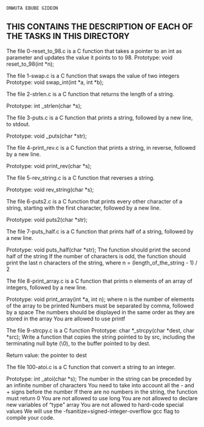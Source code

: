 ```
ONWUTA EBUBE GIDEON
```
## THIS CONTAINS THE DESCRIPTION OF EACH OF THE TASKS IN THIS DIRECTORY

The file 0-reset_to_98.c is a C function that takes a pointer to an int as parameter and updates the value it points to to 98.
Prototype: void reset_to_98(int *n);

The file 1-swap.c is a C function that swaps the value of two integers
Prototype: void swap_int(int *a, int *b);

The file 2-strlen.c is a C function that returns the length of a string.

Prototype: int _strlen(char *s);

The file 3-puts.c is a C function that prints a string, followed by a new line, to stdout.

Prototype: void _puts(char *str);

The file 4-print_rev.c is a C function that prints a string, in reverse, followed by a new line.

Prototype: void print_rev(char *s);

The file 5-rev_string.c is a C function that reverses a string.

Prototype: void rev_string(char *s);

The file 6-puts2.c is a C function that prints every other character of a string, starting with the first character, followed by a new line.

Prototype: void puts2(char *str);

The file 7-puts_half.c is a C function that prints half of a string, followed by a new line.

Prototype: void puts_half(char *str);
The function should print the second half of the string
If the number of characters is odd, the function should print the last n characters of the string, where n = (length_of_the_string - 1) / 2

The file 8-print_array.c is a C function that prints n elements of an array of integers, followed by a new line.

Prototype: void print_array(int *a, int n);
where n is the number of elements of the array to be printed
Numbers must be separated by comma, followed by a space
The numbers should be displayed in the same order as they are stored in the array
You are allowed to use printf

The file 9-strcpy.c is a C function Prototype: char *_strcpy(char *dest, char *src);
Write a function that copies the string pointed to by src, including the terminating null byte (\0), to the buffer pointed to by dest.

Return value: the pointer to dest

The file 100-atoi.c is a C function that convert a string to an integer.

Prototype: int _atoi(char *s);
The number in the string can be preceded by an infinite number of characters
You need to take into account all the - and + signs before the number
If there are no numbers in the string, the function must return 0
You are not allowed to use long
You are not allowed to declare new variables of “type” array
You are not allowed to hard-code special values
We will use the -fsanitize=signed-integer-overflow gcc flag to compile your code.

